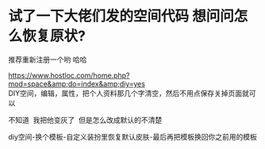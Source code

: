 # 试了一下大佬们发的空间代码 想问问怎么恢复原状?


推荐重新注册一个哟 哈哈

https://www.hostloc.com/home.php?mod=space&amp;do=index&amp;diy=yes<br />
DIY空间，编辑，属性，把个人资料那几个字清空，然后不用点保存关掉页面就可以

不知道&nbsp;&nbsp;我把他变灰了&nbsp;&nbsp;但是怎么改成默认的不清楚

diy空间-换个模板-自定义装扮里恢复默认皮肤-最后再把模板换回你之前用的模板
